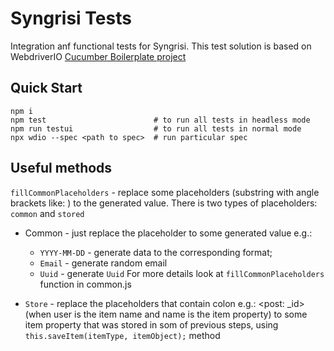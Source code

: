 Syngrisi Tests 
====================
Integration anf functional tests for Syngrisi. This test solution is based on WebdriverIO [Cucumber Boilerplate project](https://github.com/webdriverio/cucumber-boilerplate)

## Quick Start

```shell script
npm i 
npm test                        # to run all tests in headless mode
npm run testui                  # to run all tests in normal mode
npx wdio --spec <path to spec>  # run particular spec
```

## Useful methods

 `fillCommonPlaceholders` - replace some placeholders (substring with angle brackets like: <someplaceholders>) to the generated value.
There is two types of placeholders: `common` and `stored` 
- Common - just replace the placeholder to some generated value e.g.:
  - `YYYY-MM-DD` - generate data to the corresponding format;
  - `Email` - generate random email
  - `Uuid` - generate `Uuid`
For more details look at `fillCommonPlaceholders` function in common.js
 
- `Store` - replace the placeholders that contain colon e.g.: <post: _id> (when user is the item name and name is the item property) to some item property that was stored in som of previous steps, using `this.saveItem(itemType, itemObject);` method
